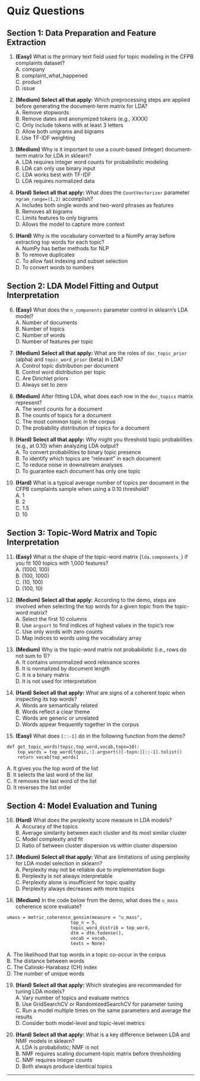 # Quiz Questions

## Section 1: Data Preparation and Feature Extraction

1. **(Easy)** What is the primary text field used for topic modeling in the CFPB complaints dataset?  
A. company  
B. complaint_what_happened  
C. product  
D. issue  

2. **(Medium) Select all that apply:** Which preprocessing steps are applied before generating the document-term matrix for LDA?  
A. Remove stopwords  
B. Remove dates and anonymized tokens (e.g., XXXX)  
C. Only include tokens with at least 3 letters  
D. Allow both unigrams and bigrams  
E. Use TF-IDF weighting  

3. **(Medium)** Why is it important to use a count-based (integer) document-term matrix for LDA in sklearn?  
A. LDA requires integer word counts for probabilistic modeling  
B. LDA can only use binary input  
C. LDA works best with TF-IDF  
D. LDA requires normalized data  

4. **(Hard) Select all that apply:** What does the `CountVectorizer` parameter `ngram_range=(1,2)` accomplish?  
A. Includes both single words and two-word phrases as features  
B. Removes all bigrams  
C. Limits features to only bigrams  
D. Allows the model to capture more context  

5. **(Hard)** Why is the vocabulary converted to a NumPy array before extracting top words for each topic?  
A. NumPy has better methods for NLP  
B. To remove duplicates  
C. To allow fast indexing and subset selection  
D. To convert words to numbers  

## Section 2: LDA Model Fitting and Output Interpretation

6. **(Easy)** What does the `n_components` parameter control in sklearn’s LDA model?  
A. Number of documents  
B. Number of topics  
C. Number of words  
D. Number of features per topic  

7. **(Medium) Select all that apply:** What are the roles of `doc_topic_prior` (alpha) and `topic_word_prior` (beta) in LDA?  
A. Control topic distribution per document  
B. Control word distribution per topic  
C. Are Dirichlet priors  
D. Always set to zero  

8. **(Medium)** After fitting LDA, what does each row in the `doc_topics` matrix represent?  
A. The word counts for a document  
B. The counts of topics for a document  
C. The most common topic in the corpus  
D. The probability distribution of topics for a document  

9. **(Hard) Select all that apply:** Why might you threshold topic probabilities (e.g., at 0.10) when analyzing LDA output?  
A. To convert probabilities to binary topic presence  
B. To identify which topics are “relevant” in each document  
C. To reduce noise in downstream analyses  
D. To guarantee each document has only one topic  

10. **(Hard)** What is a typical average number of topics per document in the CFPB complaints sample when using a 0.10 threshold?  
A. 1  
B. 2  
C. 1.5  
D. 10  

## Section 3: Topic-Word Matrix and Topic Interpretation

11. **(Easy)** What is the shape of the topic-word matrix (`lda.components_`) if you fit 100 topics with 1,000 features?  
A. (1000, 100)  
B. (100, 1000)  
C. (10, 100)  
D. (100, 10)  

12. **(Medium) Select all that apply:** According to the demo, steps are involved when selecting the top words for a given topic from the topic-word matrix?  
A. Select the first 10 columns  
B. Use `argsort` to find indices of highest values in the topic’s row  
C. Use only words with zero counts  
D. Map indices to words using the vocabulary array  

13. **(Medium)** Why is the topic-word matrix not probabilistic (i.e., rows do not sum to 1)?  
A. It contains unnormalized word relevance scores  
B. It is normalized by document length  
C. It is a binary matrix  
D. It is not used for interpretation  

14. **(Hard) Select all that apply:** What are signs of a coherent topic when inspecting its top words?  
A. Words are semantically related  
B. Words reflect a clear theme  
C. Words are generic or unrelated  
D. Words appear frequently together in the corpus  

15. **(Easy)** What does `[::-1]` do in the following function from the demo? 
```
def get_topic_words(topic,top_word,vocab,topn=10):
    top_words = top_word[topic,:].argsort()[-topn:][::-1].tolist()
    return vocab[top_words]
```
A. It gives you the top word of the list  
B. It selects the last word of the list  
C. It removes the last word of the list  
D. It reverses the list order  

## Section 4: Model Evaluation and Tuning

16. **(Hard)** What does the perplexity score measure in LDA models?  
A. Accuracy of the topics  
B. Average similarity between each cluster and its most similar cluster  
C. Model complexity and fit  
D. Ratio of between cluster dispersion vs within cluster dispersion  

17. **(Medium) Select all that apply:** What are limitations of using perplexity for LDA model selection in sklearn?  
A. Perplexity may not be reliable due to implementation bugs  
B. Perplexity is not always interpretable  
C. Perplexity alone is insufficient for topic quality  
D. Perplexity always decreases with more topics  

18. **(Medium)** In the code below from the demo, what does the `u_mass` coherence score evaluate?  
```
umass = metric_coherence_gensim(measure = "u_mass",
                        top_n = 5,
                        topic_word_distrib = top_word,
                        dtm = dtm.todense(),
                        vocab = vocab,
                        texts = None)
```
A. The likelihood that top words in a topic co-occur in the corpus  
B. The distance between words  
C. The Calinski-Harabasz (CH) index  
D. The number of unique words  

19. **(Hard) Select all that apply:** Which strategies are recommended for tuning LDA models?  
A. Vary number of topics and evaluate metrics  
B. Use GridSearchCV or RandomizedSearchCV for parameter tuning  
C. Run a model multiple times on the same parameters and average the results  
D. Consider both model-level and topic-level metrics  

20. **(Hard) Select all that apply:** What is a key difference between LDA and NMF models in sklearn?  
A. LDA is probabilistic; NMF is not  
B. NMF requires scaling document-topic matrix before thresholding  
C. NMF requires integer counts    
D. Both always produce identical topics  

---

